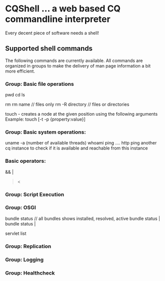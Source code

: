 # CQShell ... a web based CQ commandline interpreter
Every decent piece of software needs a shell!

## Supported shell commands

The following commands are currently available. 
All commands are organized in groups to make the delivery of man page information a bit more efficient.

### Group: Basic file operations
pwd
cd
ls


rm
rm name // files only
rm -R directory // files or directories


touch - creates a node at the given position using the following arguments
Example:
touch <name> [-t <type> -p {property:value}]


### Group: Basic system operations:
uname -a (number of available threads)
whoami
ping .... http ping another cq instance to check if it is available and reachable from this instance


### Basic operators:

&& 
|
><

### Group: Script Execution

### Group: OSGI
bundle status // all bundles shows installed, resolved, active
bundle status <name>|<id>
bundle status <name>|<id>

servlet list

### Group: Replication

### Group: Logging

### Group: Healthcheck